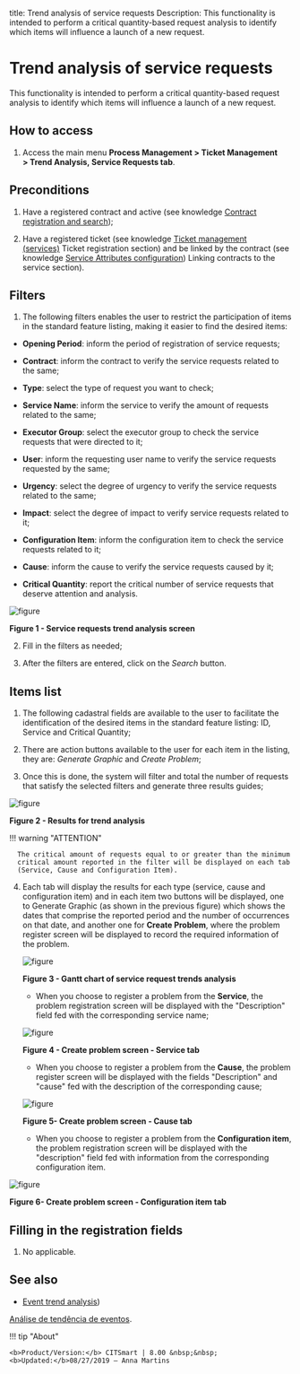 title: Trend analysis of service requests
Description: This functionality is intended to perform a critical quantity-based request analysis to identify which items will influence a launch of a new request.

# Trend analysis of service requests

This functionality is intended to perform a critical quantity-based request
analysis to identify which items will influence a launch of a new request.

How to access
-------------

1.  Access the main menu **Process Management > Ticket
    Management > Trend Analysis, Service Requests tab**.

Preconditions
-------------

1.  Have a registered contract and active (see knowledge [Contract registration and search][1]);

2.  Have a registered ticket (see knowledge [Ticket management (services)][2] Ticket registration section) and be linked by the contract (see knowledge [Service Attributes configuration][3]) Linking contracts to the service section).

Filters
-------

1.  The following filters enables the user to restrict the participation of
    items in the standard feature listing, making it easier to find the desired
    items:

   -   **Opening Period**: inform the period of registration of service requests;

   -   **Contract**: inform the contract to verify the service requests related to
    the same;

   -   **Type**: select the type of request you want to check;

   -   **Service Name**: inform the service to verify the amount of requests
    related to the same;

   -   **Executor Group**: select the executor group to check the service requests
    that were directed to it;

   -   **User**: inform the requesting user name to verify the service requests
    requested by the same;

   -   **Urgency**: select the degree of urgency to verify the service requests
    related to the same;

   -   **Impact**: select the degree of impact to verify service requests related
    to it;

   -   **Configuration Item**: inform the configuration item to check the service
    requests related to it;

   -   **Cause**: inform the cause to verify the service requests caused by it;

   -   **Critical Quantity**: report the critical number of service requests that
    deserve attention and analysis.

   ![figure](images/request-trends-1.png)
   
   **Figure 1 - Service requests trend analysis screen**

2.  Fill in the filters as needed;

3.  After the filters are entered, click on the *Search* button.

Items list
----------

1.  The following cadastral fields are available to the user to facilitate the
    identification of the desired items in the standard feature listing: ID,
    Service and Critical Quantity;

2.  There are action buttons available to the user for each item in the listing,
    they are: *Generate Graphic* and *Create Problem*;

3.  Once this is done, the system will filter and total the number of requests
    that satisfy the selected filters and generate three results guides;

   ![figure](images/request-trends-2.png)
   
   **Figure 2 - Results for trend analysis**

   !!! warning "ATTENTION"

      The critical amount of requests equal to or greater than the minimum
      critical amount reported in the filter will be displayed on each tab
      (Service, Cause and Configuration Item).

4.  Each tab will display the results for each type (service, cause and
    configuration item) and in each item two buttons will be displayed, one
    to Generate Graphic (as shown in the previous figure) which shows the
    dates that comprise the reported period and the number of occurrences on
    that date, and another one for **Create Problem**, where the problem
    register screen will be displayed to record the required information of the
    problem.

    ![figure](images/request-trends-3.png)
    
    **Figure 3 - Gantt chart of service request trends analysis**

    -   When you choose to register a problem from the **Service**, the problem
    registration screen will be displayed with the "Description" field fed with
    the corresponding service name;

    ![figure](images/request-trends-4.png)
    
    **Figure 4 - Create problem screen - Service tab**

    -   When you choose to register a problem from the **Cause**, the problem
    register screen will be displayed with the fields "Description" and "cause"
    fed with the description of the corresponding cause;

     ![figure](images/request-trends-5.png)
     
     **Figure 5- Create problem screen - Cause tab**

    -   When you choose to register a problem from the **Configuration item**, the
    problem registration screen will be displayed with the "description" field
    fed with information from the corresponding configuration item.

![figure](images/request-trends-6.png)

**Figure 6- Create problem screen - Configuration item tab**

Filling in the registration fields
----------------------------------

1.  No applicable.

See also
--------

-   [Event trend analysis][4])



[Análise de tendência de eventos](4).

[1]:/en-us/citsmart-platform-7/additional-features/contract-management/use/register-contract.html
[2]:/en-us/citsmart-platform-7/processes/tickets/ticket-management.html
[3]:/en-us/citsmart-platform-7/processes/portfolio-and-catalog/configure-service-attribute.html
[4]:/en-us/citsmart-platform-7/processes/tickets/event-trends.html



!!! tip "About"

    <b>Product/Version:</b> CITSmart | 8.00 &nbsp;&nbsp;
    <b>Updated:</b>08/27/2019 – Anna Martins

